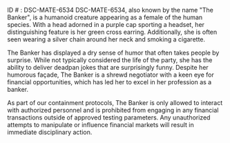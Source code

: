 ID # : DSC-MATE-6534
DSC-MATE-6534, also known by the name "The Banker", is a humanoid creature appearing as a female of the human species. With a head adorned in a purple cap sporting a headset, her distinguishing feature is her green cross earring. Additionally, she is often seen wearing a silver chain around her neck and smoking a cigarette.

The Banker has displayed a dry sense of humor that often takes people by surprise. While not typically considered the life of the party, she has the ability to deliver deadpan jokes that are surprisingly funny. Despite her humorous façade, The Banker is a shrewd negotiator with a keen eye for financial opportunities, which has led her to excel in her profession as a banker.

As part of our containment protocols, The Banker is only allowed to interact with authorized personnel and is prohibited from engaging in any financial transactions outside of approved testing parameters. Any unauthorized attempts to manipulate or influence financial markets will result in immediate disciplinary action.